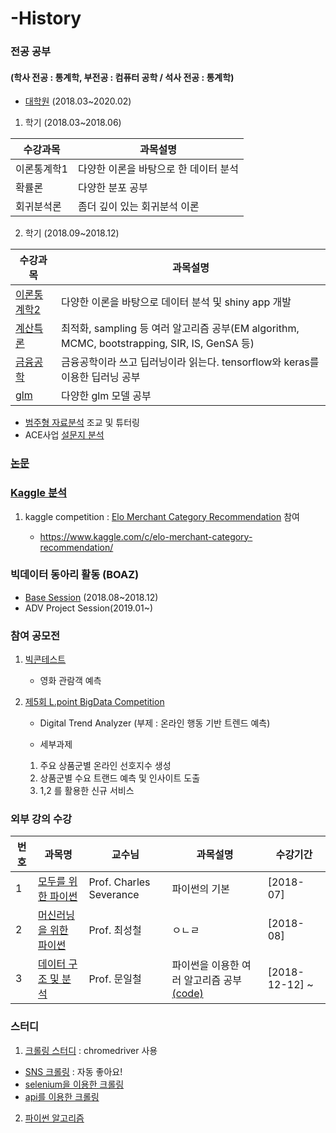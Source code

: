 # -History

### 전공 공부
#### (학사 전공 : 통계학, 부전공 : 컴퓨터 공학 /  석사 전공 : 통계학)
  
 * [대학원](https://github.com/miniii222/study_in_graduate) (2018.03~2020.02)
  
1. 학기 (2018.03~2018.06)

수강과목 | 과목설명 
---- | ---- 
이론통계학1 | 다양한 이론을 바탕으로 한 데이터 분석
확률론 | 다양한 분포 공부
회귀분석론 | 좀더 깊이 있는 회귀분석 이론


2. 학기 (2018.09~2018.12)
  
수강과목 | 과목설명 
---- | ---- 
[이론통계학2](https://github.com/miniii222/study_in_graduate/tree/master/Thereotical_statistics2) | 다양한 이론을 바탕으로  데이터 분석 및 shiny app 개발
[계산특론](https://github.com/miniii222/study_in_graduate/tree/master/computational%20statistics) | 최적화, sampling 등 여러 알고리즘 공부(EM algorithm, MCMC, bootstrapping, SIR, IS, GenSA 등)
[금융공학](https://github.com/miniii222/study_in_graduate/tree/master/Financial%20Engineering) | 금융공학이라 쓰고 딥러닝이라 읽는다. tensorflow와 keras를 이용한 딥러닝 공부
[glm](https://github.com/miniii222/study_in_graduate/tree/master/glm) | 다양한 glm 모델 공부

* [범주형 자료분석](https://github.com/miniii222/study_in_graduate/tree/master/Categorical%20Analysis)
조교 및 튜터링
* ACE사업 [설문지 분석](https://github.com/miniii222/study_in_graduate/tree/master/etc)

### [논문](https://github.com/miniii222/papers-summary)


### [Kaggle 분석](https://github.com/miniii222/kaggle)
1. kaggle competition : [Elo Merchant Category Recommendation](https://github.com/miniii222/kaggle/tree/master/Elo_Merchant_Category_Recommendation) 참여

    * https://www.kaggle.com/c/elo-merchant-category-recommendation/
 
 
### 빅데이터 동아리 활동 (BOAZ)
  * [Base Session](https://github.com/miniii222/BOAZ_session) (2018.08~2018.12)
  * ADV Project Session(2019.01~)


### 참여 공모전

1. [빅콘테스트](https://github.com/miniii222/2018_BigContest)
  
    * 영화 관람객 예측

2. [제5회 L.point BigData Competition](https://github.com/miniii222/5th_L.point_bigdata_competiton)

    * Digital Trend Analyzer (부제 : 온라인 행동 기반 트렌드 예측)
    
    * 세부과제    
     1. 주요 상품군별 온라인 선호지수 생성
     2. 상품군별 수요 트랜드 예측 및 인사이트 도출
     3. 1,2 를 활용한 신규 서비스 
     

    
### 외부 강의 수강 
번호|과목명|교수님|과목설명|수강기간 
----|----|----|----|---- 
1|[모두를 위한 파이썬](https://www.edwith.org/pythonforeverybody)| Prof. Charles Severance | 파이썬의 기본 |[2018-07]
2|[머신러닝을 위한 파이썬](https://www.edwith.org/aipython)| Prof. 최성철 | ㅇㄴㄹ | [2018-08] 
3|[데이터 구조 및 분석](https://www.edwith.org/datastructure-2018F/joinLectures/18542) | Prof. 문일철 | 파이썬을 이용한 여러 알고리즘 공부 [(code)](https://github.com/miniii222/Algorithm_Study/tree/master/%5BKOOC%5D%20%EB%8D%B0%EC%9D%B4%ED%84%B0%20%EA%B5%AC%EC%A1%B0%20%EB%B0%8F%20%EB%B6%84%EC%84%9D) | [2018-12-12] ~ 



### 스터디
  
  1. [크롤링 스터디](https://github.com/miniii222/Crawling_Study) : chromedriver 사용
   * [SNS 크롤링](https://github.com/miniii222/Crawling_Study/blob/master/instagram_like.ipynb) : 자동 좋아요!
   * [selenium을 이용한 크롤링](https://github.com/miniii222/Crawling_Study/blob/master/various_functions_in_selenium.ipynb)
   * [api를 이용한 크롤링](https://github.com/miniii222/Crawling_Study/blob/master/%EA%B3%B5%EA%B3%B5%EB%8D%B0%EC%9D%B4%ED%84%B0%20%ED%81%AC%EB%A1%A4%EB%A7%81%20using%20API.ipynb)
    
  
  2. [파이썬 알고리즘](https://github.com/miniii222/Algorithm_Study)
